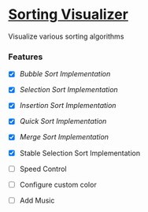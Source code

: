 # [Sorting Visualizer](https://rushabhd97.github.io/Sort-Visualizer/)

Visualize various sorting algorithms

### Features

 - [x] *Bubble Sort Implementation* 
 - [x] *Selection Sort Implementation*
 - [x] *Insertion Sort Implementation*
 - [x] *Quick Sort Implementation*
 - [x] *Merge Sort Implementation* 
 - [x] Stable Selection Sort Implementation
 - [ ] Speed Control
 - [ ] Configure custom color
 - [ ] Add Music

 
